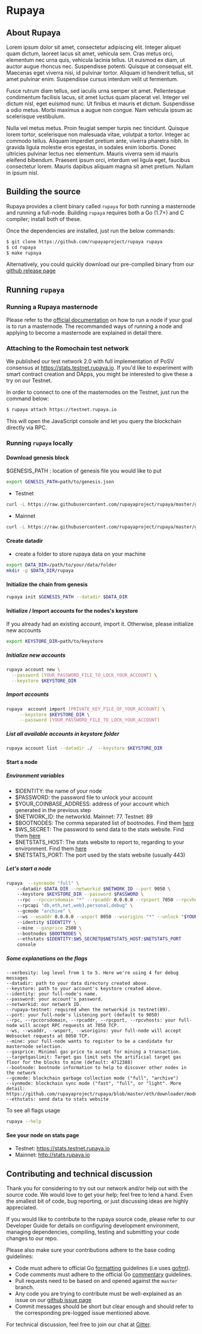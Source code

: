 # Rupaya


## About Rupaya


Lorem ipsum dolor sit amet, consectetur adipiscing elit. Integer aliquet quam dictum, laoreet lacus sit amet, vehicula sem. Cras metus orci, elementum nec urna quis, vehicula lacinia tellus. Ut euismod ex diam, ut auctor augue rhoncus nec. Suspendisse potenti. Quisque at consequat elit. Maecenas eget viverra nisi, id pulvinar tortor. Aliquam id hendrerit tellus, sit amet pulvinar enim. Suspendisse cursus interdum velit ut fermentum.

Fusce rutrum diam tellus, sed iaculis urna semper sit amet. Pellentesque condimentum facilisis lacus, sit amet luctus quam placerat vel. Integer vel dictum nisl, eget euismod nunc. Ut finibus et mauris et dictum. Suspendisse a odio metus. Morbi maximus a augue non congue. Nam vehicula ipsum ac scelerisque vestibulum.

Nulla vel metus metus. Proin feugiat semper turpis nec tincidunt. Quisque lorem tortor, scelerisque non malesuada vitae, volutpat a tortor. Integer ac commodo tellus. Aliquam imperdiet pretium ante, viverra pharetra nibh. In gravida ligula molestie eros egestas, in sodales enim lobortis. Donec ultricies pulvinar lectus nec elementum. Mauris viverra sem id mauris eleifend bibendum. Praesent ipsum orci, interdum vel ligula eget, faucibus consectetur lorem. Mauris dapibus aliquam magna sit amet pretium. Nullam in ipsum nisl.

## Building the source

Rupaya provides a client binary called `rupaya` for both running a masternode and running a full-node.
Building `rupaya` requires both a Go (1.7+) and C compiler; install both of these.

Once the dependencies are installed, just run the below commands:

```bash
$ git clone https://github.com/rupayaproject/rupaya rupaya
$ cd rupaya
$ make rupaya
```

Alternatively, you could quickly download our pre-complied binary from our [github release page](https://github.com/rupayaproject/rupaya/releases)

## Running `rupaya`

### Running a Rupaya masternode

Please refer to the [official documentation](https://docs.rupaya.io/get-started/run-node/) on how to run a node if your goal is to run a masternode.
The recommanded ways of running a node and applying to become a masternode are explained in detail there.

### Attaching to the Romochain test network

We published our test network 2.0 with full implementation of PoSV consensus at https://stats.testnet.rupaya.io.
If you'd like to experiment with smart contract creation and DApps, you might be interested to give these a try on our Testnet.

In order to connect to one of the masternodes on the Testnet, just run the command below:

```bash
$ rupaya attach https://testnet.rupaya.io
```

This will open the JavaScript console and let you query the blockchain directly via RPC.

### Running `rupaya` locally

#### Download genesis block
$GENESIS_PATH : location of genesis file you would like to put
```bash
export GENESIS_PATH=path/to/genesis.json
```
- Testnet
```bash
curl -L https://raw.githubusercontent.com/rupayaproject/rupaya/master/genesis/testnet.json -o $GENESIS_PATH
```

- Mainnet
```bash
curl -L https://raw.githubusercontent.com/rupayaproject/rupaya/master/genesis/mainnet.json -o $GENESIS_PATH
```

#### Create datadir
- create a folder to store rupaya data on your machine

```bash
export DATA_DIR=/path/to/your/data/folder 
mkdir -p $DATA_DIR/rupaya
```
#### Initialize the chain from genesis

```bash
rupaya init $GENESIS_PATH --datadir $DATA_DIR
```

#### Initialize / Import accounts for the nodes's keystore
If you already had an existing account, import it. Otherwise, please initialize new accounts 

```bash
export KEYSTORE_DIR=path/to/keystore
```

##### Initialize new accounts
```bash
rupaya account new \
  --password [YOUR_PASSWORD_FILE_TO_LOCK_YOUR_ACCOUNT] \
  --keystore $KEYSTORE_DIR
```
    
##### Import accounts
```bash
rupaya  account import [PRIVATE_KEY_FILE_OF_YOUR_ACCOUNT] \
     --keystore $KEYSTORE_DIR \
     --password [YOUR_PASSWORD_FILE_TO_LOCK_YOUR_ACCOUNT]
```

##### List all available accounts in keystore folder

```bash
rupaya account list --datadir ./  --keystore $KEYSTORE_DIR
```

#### Start a node
##### Environment variables
   - $IDENTITY: the name of your node
   - $PASSWORD: the password file to unlock your account
   - $YOUR_COINBASE_ADDRESS: address of your account which generated in the previous step
   - $NETWORK_ID: the networkId. Mainnet: 77. Testnet: 89
   - $BOOTNODES: The comma separated list of bootnodes. Find them [here](https://docs.rupaya.io/general/networks/)
   - $WS_SECRET: The password to send data to the stats website. Find them [here](https://docs.rupaya.io/general/networks/)
   - $NETSTATS_HOST: The stats website to report to, regarding to your environment. Find them [here](https://docs.rupaya.io/general/networks/)
   - $NETSTATS_PORT: The port used by the stats website (usually 443)
    
##### Let's start a node
```bash
rupaya  --syncmode "full" \    
    --datadir $DATA_DIR --networkid $NETWORK_ID --port 9050 \   
    --keystore $KEYSTORE_DIR --password $PASSWORD \    
    --rpc --rpccorsdomain "*" --rpcaddr 0.0.0.0 --rpcport 7050 --rpcvhosts "*" \   
    --rpcapi "db,eth,net,web3,personal,debug" \    
    --gcmode "archive" \   
    --ws --wsaddr 0.0.0.0 --wsport 8050 --wsorigins "*" --unlock "$YOUR_COINBASE_ADDRESS" \   
    --identity $IDENTITY \  
    --mine --gasprice 2500 \  
    --bootnodes $BOOTNODES \   
    --ethstats $IDENTITY:$WS_SECRET@$NETSTATS_HOST:$NETSTATS_PORT 
    console
```


##### Some explanations on the flags   
```
--verbosity: log level from 1 to 5. Here we're using 4 for debug messages
--datadir: path to your data directory created above.
--keystore: path to your account's keystore created above.
--identity: your full-node's name.
--password: your account's password.
--networkid: our network ID.
--rupaya-testnet: required when the networkid is testnet(89).
--port: your full-node's listening port (default to 9050)
--rpc, --rpccorsdomain, --rpcaddr, --rpcport, --rpcvhosts: your full-node will accept RPC requests at 7050 TCP.
--ws, --wsaddr, --wsport, --wsorigins: your full-node will accept Websocket requests at 8050 TCP.
--mine: your full-node wants to register to be a candidate for masternode selection.
--gasprice: Minimal gas price to accept for mining a transaction.
--targetgaslimit: Target gas limit sets the artificial target gas floor for the blocks to mine (default: 4712388)
--bootnode: bootnode information to help to discover other nodes in the network
--gcmode: blockchain garbage collection mode ("full", "archive")
--synmode: blockchain sync mode ("fast", "full", or "light". More detail: https://github.com/rupayaproject/rupaya/blob/master/eth/downloader/modes.go#L24)           
--ethstats: send data to stats website
```
To see all flags usage
   
```bash
rupaya --help
```

#### See your node on stats page
   - Testnet: https://stats.testnet.rupaya.io
   - Mainnet: http://stats.rupaya.io


## Contributing and technical discussion

Thank you for considering to try out our network and/or help out with the source code.
We would love to get your help; feel free to lend a hand.
Even the smallest bit of code, bug reporting, or just discussing ideas are highly appreciated.

If you would like to contribute to the rupaya source code, please refer to our Developer Guide for details on configuring development environment, managing dependencies, compiling, testing and submitting your code changes to our repo.

Please also make sure your contributions adhere to the base coding guidelines:

- Code must adhere to official Go [formatting](https://golang.org/doc/effective_go.html#formatting) guidelines (i.e uses [gofmt](https://golang.org/cmd/gofmt/)).
- Code comments must adhere to the official Go [commentary](https://golang.org/doc/effective_go.html#commentary) guidelines.
- Pull requests need to be based on and opened against the `master` branch.
- Any code you are trying to contribute must be well-explained as an issue on our [github issue page](https://github.com/rupayaproject/rupaya/issues)
- Commit messages should be short but clear enough and should refer to the corresponding pre-logged issue mentioned above.

For technical discussion, feel free to join our chat at [Gitter](https://gitter.im/rupayaproject/rupaya).
